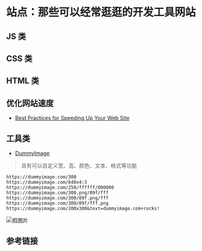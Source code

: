 # 站点：那些可以经常逛逛的开发工具网站

## JS 类

## CSS 类

## HTML 类

## 优化网站速度

- [Best Practices for Speeding Up Your Web Site](https://developer.yahoo.com/performance/rules.html?guccounter=1)

## 工具类

- [DummyImage](https://dummyimage.com/)

> 具有可以自定义宽、高、颜色、文本、格式等功能
```
https://dummyimage.com/300
https://dummyimage.com/640x4:3
https://dummyimage.com/250/ffffff/000000
https://dummyimage.com/300.png/09f/fff
https://dummyimage.com/300/09f.png/fff
https://dummyimage.com/300/09f/fff.png
https://dummyimage.com/200x300&text=dummyimage.com+rocks!
```

![假图片](https://dummyimage.com/200x200/000/fff&text=TestImage)

## 参考链接